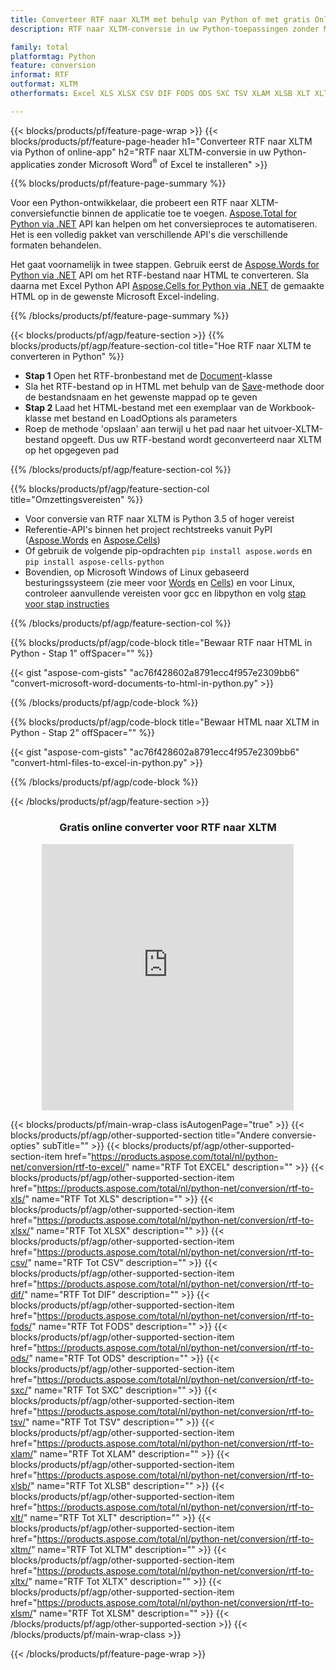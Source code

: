 ```yaml
---
title: Converteer RTF naar XLTM met behulp van Python of met gratis Online Converter
description: RTF naar XLTM-conversie in uw Python-toepassingen zonder Microsoft Word of Excel te gebruiken of online. Test snel de gratis CSV naar POT online converter voordat u de code integreert. 

family: total
platformtag: Python
feature: conversion
informat: RTF
outformat: XLTM
otherformats: Excel XLS XLSX CSV DIF FODS ODS SXC TSV XLAM XLSB XLT XLTM XLSM XLTX

---
```

{{< blocks/products/pf/feature-page-wrap >}}
{{< blocks/products/pf/feature-page-header h1="Converteer RTF naar XLTM via Python of online-app" h2="RTF naar XLTM-conversie in uw Python-applicaties zonder Microsoft Word<sup>&reg;</sup> of Excel te installeren" >}}

{{% blocks/products/pf/feature-page-summary %}}

Voor een Python-ontwikkelaar, die probeert een RTF naar XLTM-conversiefunctie binnen de applicatie toe te voegen. [Aspose.Total for Python via .NET](https://products.aspose.com/total/python-net/) API kan helpen om het conversieproces te automatiseren. Het is een volledig pakket van verschillende API's die verschillende formaten behandelen.

Het gaat voornamelijk in twee stappen. Gebruik eerst de [Aspose.Words for Python via .NET](https://products.aspose.com/words/python-net/) API om het RTF-bestand naar HTML te converteren. Sla daarna met Excel Python API [Aspose.Cells for Python via .NET](https://products.aspose.com/cells/python-net/) de gemaakte HTML op in de gewenste Microsoft Excel-indeling. 

{{% /blocks/products/pf/feature-page-summary %}}

{{< blocks/products/pf/agp/feature-section >}}
{{% blocks/products/pf/agp/feature-section-col title="Hoe RTF naar XLTM te converteren in Python" %}}
- **Stap 1** Open het RTF-bronbestand met de [Document](https://reference.aspose.com/words/python-net/aspose.words/document/)-klasse
- Sla het RTF-bestand op in HTML met behulp van de [Save](https://reference.aspose.com/words/python-net/aspose.words/document/save/)-methode door de bestandsnaam en het gewenste mappad op te geven
-  **Stap 2** Laad het HTML-bestand met een exemplaar van de Workbook-klasse met bestand en LoadOptions als parameters
-  Roep de methode 'opslaan' aan terwijl u het pad naar het uitvoer-XLTM-bestand opgeeft. Dus uw RTF-bestand wordt geconverteerd naar XLTM op het opgegeven pad

{{% /blocks/products/pf/agp/feature-section-col %}}

{{% blocks/products/pf/agp/feature-section-col title="Omzettingsvereisten" %}}

- Voor conversie van RTF naar XLTM is Python 3.5 of hoger vereist
- Referentie-API's binnen het project rechtstreeks vanuit PyPI ([Aspose.Words](https://pypi.org/project/aspose-words/) en [Aspose.Cells](https://pypi.org/project/aspose-cells-python/))
-  Of gebruik de volgende pip-opdrachten ```pip install aspose.words``` en ```pip install aspose-cells-python``` 
-  Bovendien, op Microsoft Windows of Linux gebaseerd besturingssysteem (zie meer voor [Words](https://docs.aspose.com/words/python-net/system-requirements/) en [Cells](https://docs.aspose.com/cells/python-net/getting-started/#installation)) en voor Linux, controleer aanvullende vereisten voor gcc en libpython en volg [stap voor stap instructies](https://docs.aspose.com/words/python-net/installation/)
 

{{% /blocks/products/pf/agp/feature-section-col %}}

{{% blocks/products/pf/agp/code-block title="Bewaar RTF naar HTML in Python - Stap 1" offSpacer="" %}}

{{< gist "aspose-com-gists" "ac76f428602a8791ecc4f957e2309bb6" "convert-microsoft-word-documents-to-html-in-python.py" >}}

{{% /blocks/products/pf/agp/code-block %}}

{{% blocks/products/pf/agp/code-block title="Bewaar HTML naar XLTM in Python - Stap 2" offSpacer="" %}}

{{< gist "aspose-com-gists" "ac76f428602a8791ecc4f957e2309bb6" "convert-html-files-to-excel-in-python.py" >}}

{{% /blocks/products/pf/agp/code-block %}}

{{< /blocks/products/pf/agp/feature-section >}}
<div class="container-fluid agp-content bg-white aboutfile box-1 vh100 section nopbtm">
<div class=container>
<div class=row>
<div class="demobox tc col-md-12 padding-0" align="center">

<h3>Gratis online converter voor RTF naar XLTM</h3>

<iframe style="border: none; height: 426px;" scrolling="no" src="https://total-conversion-app-65z5r2lp.qa.k8s.dynabic.com/?to=xltm&from=rtf" id="child-iframe" width="80%"></iframe>

</div></div>
</div></div>

{{< blocks/products/pf/main-wrap-class isAutogenPage="true" >}}
{{< blocks/products/pf/agp/other-supported-section title="Andere conversie-opties" subTitle="" >}}
{{< blocks/products/pf/agp/other-supported-section-item href="https://products.aspose.com/total/nl/python-net/conversion/rtf-to-excel/" name="RTF Tot EXCEL" description="" >}}
{{< blocks/products/pf/agp/other-supported-section-item href="https://products.aspose.com/total/nl/python-net/conversion/rtf-to-xls/" name="RTF Tot XLS" description="" >}}
{{< blocks/products/pf/agp/other-supported-section-item href="https://products.aspose.com/total/nl/python-net/conversion/rtf-to-xlsx/" name="RTF Tot XLSX" description="" >}}
{{< blocks/products/pf/agp/other-supported-section-item href="https://products.aspose.com/total/nl/python-net/conversion/rtf-to-csv/" name="RTF Tot CSV" description="" >}}
{{< blocks/products/pf/agp/other-supported-section-item href="https://products.aspose.com/total/nl/python-net/conversion/rtf-to-dif/" name="RTF Tot DIF" description="" >}}
{{< blocks/products/pf/agp/other-supported-section-item href="https://products.aspose.com/total/nl/python-net/conversion/rtf-to-fods/" name="RTF Tot FODS" description="" >}}
{{< blocks/products/pf/agp/other-supported-section-item href="https://products.aspose.com/total/nl/python-net/conversion/rtf-to-ods/" name="RTF Tot ODS" description="" >}}
{{< blocks/products/pf/agp/other-supported-section-item href="https://products.aspose.com/total/nl/python-net/conversion/rtf-to-sxc/" name="RTF Tot SXC" description="" >}}
{{< blocks/products/pf/agp/other-supported-section-item href="https://products.aspose.com/total/nl/python-net/conversion/rtf-to-tsv/" name="RTF Tot TSV" description="" >}}
{{< blocks/products/pf/agp/other-supported-section-item href="https://products.aspose.com/total/nl/python-net/conversion/rtf-to-xlam/" name="RTF Tot XLAM" description="" >}}
{{< blocks/products/pf/agp/other-supported-section-item href="https://products.aspose.com/total/nl/python-net/conversion/rtf-to-xlsb/" name="RTF Tot XLSB" description="" >}}
{{< blocks/products/pf/agp/other-supported-section-item href="https://products.aspose.com/total/nl/python-net/conversion/rtf-to-xlt/" name="RTF Tot XLT" description="" >}}
{{< blocks/products/pf/agp/other-supported-section-item href="https://products.aspose.com/total/nl/python-net/conversion/rtf-to-xltm/" name="RTF Tot XLTM" description="" >}}
{{< blocks/products/pf/agp/other-supported-section-item href="https://products.aspose.com/total/nl/python-net/conversion/rtf-to-xltx/" name="RTF Tot XLTX" description="" >}}
{{< blocks/products/pf/agp/other-supported-section-item href="https://products.aspose.com/total/nl/python-net/conversion/rtf-to-xlsm/" name="RTF Tot XLSM" description="" >}}
{{< /blocks/products/pf/agp/other-supported-section >}}
{{< /blocks/products/pf/main-wrap-class >}}

{{< /blocks/products/pf/feature-page-wrap >}}